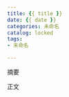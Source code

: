 ```yaml
---
title: {{ title }}
date: {{ date }}
categories: 未命名
catalog: locked
tags:
- 未命名

---
```


摘要
<!--more-->
正文